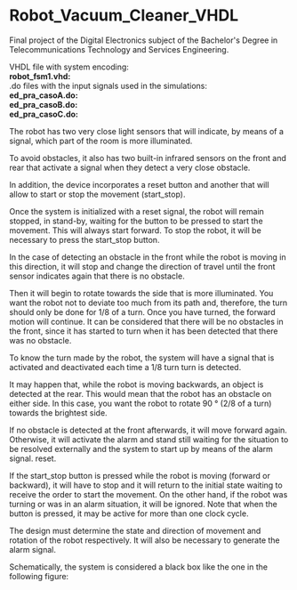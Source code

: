 # Robot_Vacuum_Cleaner_VHDL

Final project of the Digital Electronics subject of the Bachelor's Degree in Telecommunications Technology and Services Engineering. 

VHDL file with system encoding:\
**robot_fsm1.vhd:** \
.do files with the input signals used in the simulations:\
**ed_pra_casoA.do:** \
**ed_pra_casoB.do:** \
**ed_pra_casoC.do:** 

The robot has two very close light sensors that will indicate, by means of a signal, which part of the room is more illuminated.

To avoid obstacles, it also has two built-in infrared sensors on the front and rear that activate a signal when they detect a very close obstacle.

In addition, the device incorporates a reset button and another that will allow to start or stop the movement (start_stop).

Once the system is initialized with a reset signal, the robot will remain stopped, in stand-by, waiting for the button to be pressed to start the movement. This will always start forward. To stop the robot, it will be necessary to press the start_stop button.

In the case of detecting an obstacle in the front while the robot is moving in this direction, it will stop and change the direction of travel until the front sensor indicates again that there is no obstacle.


Then it will begin to rotate towards the side that is more illuminated. You want the robot not to deviate too much from its path and, therefore, the turn should only be done for 1/8 of a turn. Once you have turned, the forward motion will continue. It can be considered that there will be no obstacles in the front, since it has started to turn when it has been detected that there was no obstacle. 

To know the turn made by the robot, the system will have a signal that is activated and deactivated each time a 1/8 turn turn is detected.

It may happen that, while the robot is moving backwards, an object is detected at the rear. This would mean that the robot has an obstacle on either side. In this case, you want the robot to rotate 90 ° (2/8 of a turn) towards the brightest side.

If no obstacle is detected at the front afterwards, it will move forward again. Otherwise, it will activate the alarm and stand still waiting for the situation to be resolved externally and the system to start up by means of the alarm signal.
reset.

If the start_stop button is pressed while the robot is moving (forward or backward), it will have to stop and it will return to the initial state waiting to receive the order to start the movement. On the other hand, if the robot was turning or was in an alarm situation, it will be ignored. Note that when the button is pressed, it may be active for more than one clock cycle. 

The design must determine the state and direction of movement and rotation of the robot respectively. It will also be necessary to generate the alarm signal.

Schematically, the system is considered a black box like the one in the following figure: 


